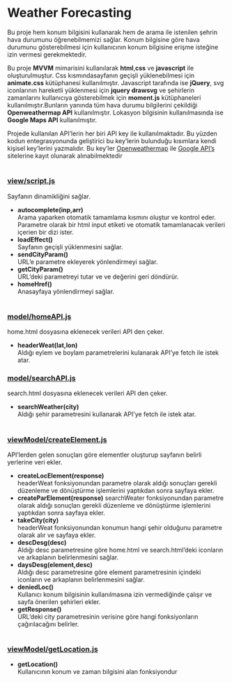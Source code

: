 # Weather Forecasting
Bu proje hem konum bilgisini kullanarak hem de arama ile istenilen şehrin hava durumunu öğrenebilmemizi sağlar. Konum bilgisine göre hava durumunu gösterebilmesi için kullanıcının konum bilgisine erişme isteğine izin vermesi gerekmektedir.

Bu proje **MVVM** mimarisini kullanılarak **html**,**css** ve **javascript** ile oluşturulmuştur. Css kısmındasayfanın geçişli yüklenebilmesi için **animate.css** kütüphanesi kullanılmıştır. Javascript tarafında ise **jQuery**, svg iconlarının hareketli yüklenmesi için **jquery drawsvg** ve şehirlerin zamanlarını kullanıcıya gösterebilmek için **moment.js** kütüphaneleri kullanılmıştır.Bunların yanında tüm hava durumu bilgilerini çekildiği **Openweathermap API** kullanılmıştır. Lokasyon bilgisinin kullanılmasında ise **Google Maps API** kullanılmıştır.

Projede kullanılan API’lerin her biri API key ile kullanılmaktadır. Bu yüzden kodun entegrasyonunda geliştirici bu key’lerin bulunduğu kısımlara kendi kişisel key’lerini yazmalıdır. Bu key’ler [Openweathermap](https://openweathermap.org/) ile [Google API’s](https://console.cloud.google.com/) sitelerine kayıt olunarak alınabilmektedir
#
### [view/script.js](https://github.com/orbayemre/Weather-Forecasting/blob/main/view/script.js)
Sayfanın dinamikliğini sağlar.  
* **autocomplete(inp,arr)**   
  Arama yaparken otomatik tamamlama kısmını oluştur ve kontrol eder. Parametre olarak bir html input etiketi ve otomatik tamamlanacak verileri içerien bir dizi ister.
* **loadEffect()**  
  Sayfanın geçişli yüklenmesini sağlar.  
* **sendCityParam()**   
  URL’e parametre ekleyerek yönlendirmeyi sağlar.  
* **getCityParam()**  
  URL’deki parametreyi tutar ve ve değerini geri döndürür.  
* **homeHref()**  
  Anasayfaya yönlendirmeyi sağlar.  
#
### [model/homeAPI.js](https://github.com/orbayemre/Weather-Forecasting/blob/main/model/homeAPI.js)
home.html dosyasına eklenecek verileri API den çeker.
* **headerWeat(lat,lon)**  
  Aldığı eylem ve boylam parametrelerini kulanarak API’ye fetch ile istek atar.  
### [model/searchAPI.js ](https://github.com/orbayemre/Weather-Forecasting/blob/main/model/searchAPI.js)
search.html dosyasına eklenecek verileri API den çeker.  
* **searchWeather(city)**  
  Aldığı şehir parametresini kullanarak API’ye fetch ile istek atar.  
#
### [viewModel/createElement.js](https://github.com/orbayemre/Weather-Forecasting/blob/main/viewModel/createElement.js)
API’lerden gelen sonuçları göre elementler oluşturup sayfanın belirli yerlerine veri ekler.  
* **createLocElement(response)**  
  headerWeat fonksiyonundan parametre olarak aldığı sonuçları gerekli düzenleme ve dönüştürme işlemlerini yaptıkdan sonra sayfaya ekler.  
* **createParElement(response)** 
  searchWeater fonksiyonundan parametre olarak aldığı sonuçları gerekli düzenleme ve dönüştürme işlemlerini yaptıkdan sonra sayfaya ekler.  
* **takeCity(city)**  
  headerWeat fonksiyonundan konumun hangi şehir olduğunu parametre olarak alır ve sayfaya ekler.  
* **descDesg(desc)**  
  Aldığı desc parametresine göre home.html ve search.html’deki iconların ve arkaplanın belirlenmesini sağlar.  
* **daysDesg(element,desc)**  
  Aldığı desc parametresine göre element parametresinin içindeki iconların ve arkaplanın belirlenmesini sağlar.  
* **deniedLoc()**   
  Kullanıcı konum bilgisinin kullanılmasına izin vermediğinde çalışır ve sayfa önerilen şehirleri ekler.   
* **getResponse()**  
  URL’deki city parametresinin verisine göre hangi fonksiyonların çağırılacağını belirler.  
#
### [viewModel/getLocation.js](https://github.com/orbayemre/Weather-Forecasting/blob/main/viewModel/getLocation.js)
* **getLocation()**  
  Kullanıcının konum ve zaman bilgisini alan fonksiyondur  
